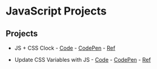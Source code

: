# **JavaScript Projects**

## **Projects**

- JS + CSS Clock - [Code](https://github.com/sztxr/JavaScript-Projects/blob/master/JS%20and%20CSS%20Clock/index.html) - [CodePen](https://codepen.io/sztr/pen/exMZKJ) - [Ref](https://javascript30.com/)

- Update CSS Variables with JS - [Code](https://github.com/sztxr/JavaScript-Projects/blob/master/CSS%20Variables/index.html) - [CodePen](https://codepen.io/sztr/pen/yZKxKE) - [Ref](https://javascript30.com/)
